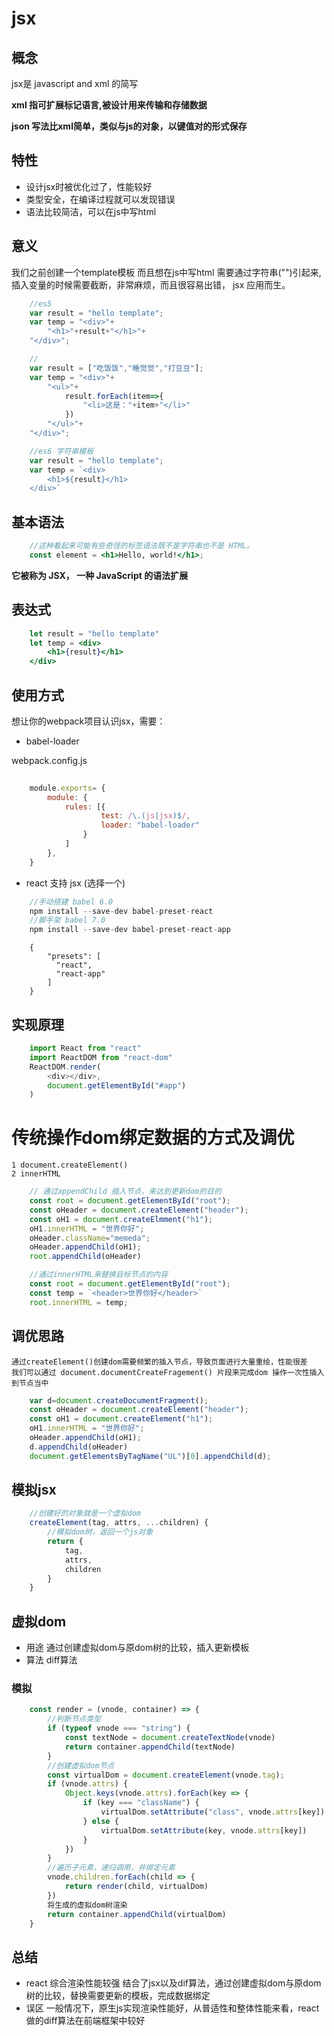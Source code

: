 # jsx

## 概念
jsx是 javascript and xml 的简写

**xml 指可扩展标记语言,被设计用来传输和存储数据**

**json 写法比xml简单，类似与js的对象，以键值对的形式保存**

## 特性
- 设计jsx时被优化过了，性能较好
- 类型安全，在编译过程就可以发现错误
- 语法比较简洁，可以在js中写html

## 意义
我们之前创建一个template模板
而且想在js中写html 需要通过字符串("")引起来,插入变量的时候需要截断，非常麻烦，而且很容易出错，
jsx 应用而生。

```js
	//es5
	var result = "hello template";
	var temp = "<div>"+
		"<h1>"+result+"</h1>"+
	"</div>";

	//
	var result = ["吃饭饭","睡觉觉","打豆豆"];
	var temp = "<div>"+
		"<ul>"+
			result.forEach(item=>{
				"<li>这是："+item+"</li>"
			})
		"</ul>"+
	"</div>";

	//es6 字符串模板
	var result = "hello template";
	var temp = `<div>
		<h1>${result}</h1>
	</div>`
```
## 基本语法
```jsx
	//这种看起来可能有些奇怪的标签语法既不是字符串也不是 HTML。
	const element = <h1>Hello, world!</h1>;
```
**它被称为 JSX， 一种 JavaScript 的语法扩展**

## 表达式

```jsx
	let result = "hello template"
	let temp = <div>
		<h1>{result}</h1>
	</div>
```

## 使用方式
想让你的webpack项目认识jsx，需要：
- babel-loader

webpack.config.js
```js
	
	module.exports= {
		module: {
	        rules: [{
	                test: /\.(js|jsx)$/,
	                loader: "babel-loader"
	            }
	        ]
		},
	}
```
- react 支持 jsx (选择一个)

```js
	//手动搭建 babel 6.0
	npm install --save-dev babel-preset-react
	//脚手架 babel 7.0
	npm install --save-dev babel-preset-react-app
```
```babelrc
	{
		"presets": [
	      "react",
	      "react-app"
	    ]
	}
```

## 实现原理
```js
	import React from "react"
	import ReactDOM from "react-dom"
	ReactDOM.render(
		<div></div>,
		document.getElementById("#app")
	)
```

# 传统操作dom绑定数据的方式及调优
	1 document.createElement()
	2 innerHTML
```js
	// 通过appendChild 插入节点，来达到更新dom的目的
	const root = document.getElementById("root");
	const oHeader = document.createElement("header");
	const oH1 = document.createElmment("h1");
	oH1.innerHTML = "世界你好";
	oHeader.className="memeda";
	oHeader.appendChild(oH1);
	root.appendChild(oHeader)

	//通过innerHTML来替换目标节点的内容
	const root = document.getElementById("root");
	const temp = `<header>世界你好</header>`
	root.innerHTML = temp;

```
## 调优思路
	通过createElement()创建dom需要频繁的插入节点，导致页面进行大量重绘，性能很差
	我们可以通过 document.documentCreateFragement() 片段来完成dom 操作一次性插入到节点当中
```js
	var d=document.createDocumentFragment();
	const oHeader = document.createElement("header");
	const oH1 = document.createElement("h1");
	oH1.innerHTML = "世界你好";
	oHeader.appendChild(oH1);
	d.appendChild(oHeader)
	document.getElementsByTagName("UL")[0].appendChild(d);
```

## 模拟jsx

```js
	//创建好的对象就是一个虚拟dom
	createElement(tag, attrs, ...children) {
        //模拟dom树，返回一个js对象
        return {
            tag,
            attrs,
            children
        }
	}
```

## 虚拟dom
- 用途 通过创建虚拟dom与原dom树的比较，插入更新模板
- 算法 diff算法

### 模拟
```js
	const render = (vnode, container) => {
		//判断节点类型
	    if (typeof vnode === "string") {
	        const textNode = document.createTextNode(vnode)
	        return container.appendChild(textNode)
	    }
		//创建虚拟dom节点
	    const virtualDom = document.createElement(vnode.tag);
	    if (vnode.attrs) {
	        Object.keys(vnode.attrs).forEach(key => {
	            if (key === "className") {
	                virtualDom.setAttribute("class", vnode.attrs[key])
	            } else {
	                virtualDom.setAttribute(key, vnode.attrs[key])
	            }
	        })
	    }
	    //遍历子元素，递归调用，并绑定元素
	    vnode.children.forEach(child => {
	        return render(child, virtualDom)
	    })
		将生成的虚拟dom树渲染
	    return container.appendChild(virtualDom)
	}
```

## 总结
- react 综合渲染性能较强
结合了jsx以及dif算法，通过创建虚拟dom与原dom树的比较，替换需要更新的模板，完成数据绑定
- 误区
一般情况下，原生js实现渲染性能好，从普适性和整体性能来看，react做的diff算法在前端框架中较好



